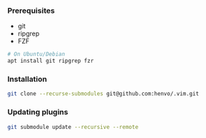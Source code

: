 ### Prerequisites
* git
* ripgrep
* FZF

``` bash
# On Ubuntu/Debian
apt install git ripgrep fzr
```

### Installation

``` bash
git clone --recurse-submodules git@github.com:henvo/.vim.git
```

### Updating plugins
``` bash
git submodule update --recursive --remote
```

